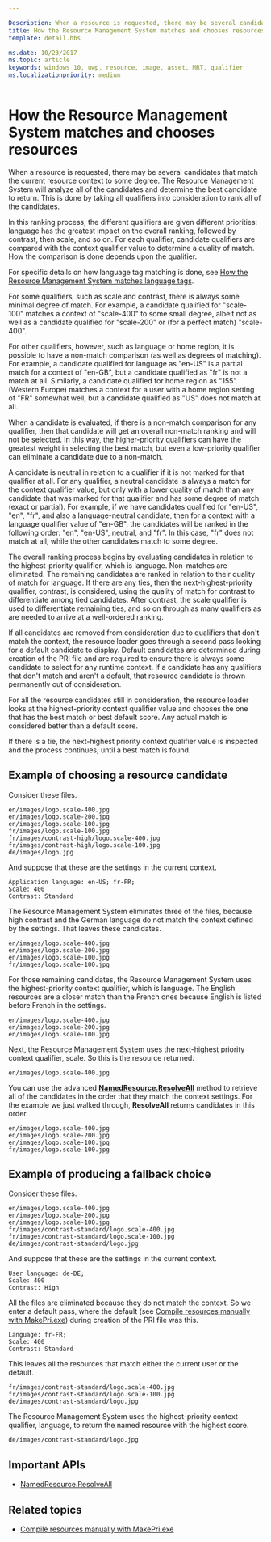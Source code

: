 ```yaml
---

Description: When a resource is requested, there may be several candidates that match the current resource context to some degree. The Resource Management System will analyze all of the candidates and determine the best candidate to return. This topic describes that process in detail and gives examples.
title: How the Resource Management System matches and chooses resources
template: detail.hbs

ms.date: 10/23/2017
ms.topic: article
keywords: windows 10, uwp, resource, image, asset, MRT, qualifier
ms.localizationpriority: medium
---
```


# How the Resource Management System matches and chooses resources
When a resource is requested, there may be several candidates that match the current resource context to some degree. The Resource Management System will analyze all of the candidates and determine the best candidate to return. This is done by taking all qualifiers into consideration to rank all of the candidates.

In this ranking process, the different qualifiers are given different priorities: language has the greatest impact on the overall ranking, followed by contrast, then scale, and so on. For each qualifier, candidate qualifiers are compared with the context qualifier value to determine a quality of match. How the comparison is done depends upon the qualifier.

For specific details on how language tag matching is done, see [How the Resource Management System matches language tags](how-rms-matches-lang-tags.md).

For some qualifiers, such as scale and contrast, there is always some minimal degree of match. For example, a candidate qualified for "scale-100" matches a context of "scale-400" to some small degree, albeit not as well as a candidate qualified for "scale-200" or (for a perfect match) "scale-400".

For other qualifiers, however, such as language or home region, it is possible to have a non-match comparison (as well as degrees of matching). For example, a candidate qualified for language as "en-US" is a partial match for a context of "en-GB", but a candidate qualified as "fr" is not a match at all. Similarly, a candidate qualified for home region as "155" (Western Europe) matches a context for a user with a home region setting of "FR" somewhat well, but a candidate qualified as "US" does not match at all.

When a candidate is evaluated, if there is a non-match comparison for any qualifier, then that candidate will get an overall non-match ranking and will not be selected. In this way, the higher-priority qualifiers can have the greatest weight in selecting the best match, but even a low-priority qualifier can eliminate a candidate due to a non-match.

A candidate is neutral in relation to a qualifier if it is not marked for that qualifier at all. For any qualifier, a neutral candidate is always a match for the context qualifier value, but only with a lower quality of match than any candidate that was marked for that qualifier and has some degree of match (exact or partial). For example, if we have candidates qualified for "en-US", "en", "fr", and also a language-neutral candidate, then for a context with a language qualifier value of "en-GB", the candidates will be ranked in the following order: "en", "en-US", neutral, and "fr". In this case, "fr" does not match at all, while the other candidates match to some degree.

The overall ranking process begins by evaluating candidates in relation to the highest-priority qualifier, which is language. Non-matches are eliminated. The remaining candidates are ranked in relation to their quality of match for language. If there are any ties, then the next-highest-priority qualifier, contrast, is considered, using the quality of match for contrast to differentiate among tied candidates. After contrast, the scale qualifier is used to differentiate remaining ties, and so on through as many qualifiers as are needed to arrive at a well-ordered ranking.

If all candidates are removed from consideration due to qualifiers that don't match the context, the resource loader goes through a second pass looking for a default candidate to display. Default candidates are determined during creation of the PRI file and are required to ensure there is always some candidate to select for any runtime context. If a candidate has any qualifiers that don't match and aren't a default, that resource candidate is thrown permanently out of consideration.

For all the resource candidates still in consideration, the resource loader looks at the highest-priority context qualifier value and chooses the one that has the best match or best default score. Any actual match is considered better than a default score.

If there is a tie, the next-highest priority context qualifier value is inspected and the process continues, until a best match is found.

## Example of choosing a resource candidate
Consider these files.

```console
en/images/logo.scale-400.jpg
en/images/logo.scale-200.jpg
en/images/logo.scale-100.jpg  
fr/images/logo.scale-100.jpg
fr/images/contrast-high/logo.scale-400.jpg
fr/images/contrast-high/logo.scale-100.jpg
de/images/logo.jpg
```

And suppose that these are the settings in the current context.

```console
Application language: en-US; fr-FR;
Scale: 400
Contrast: Standard
```

The Resource Management System eliminates three of the files, because high contrast and the German language do not match the context defined by the settings. That leaves these candidates.

```console
en/images/logo.scale-400.jpg
en/images/logo.scale-200.jpg
en/images/logo.scale-100.jpg  
fr/images/logo.scale-100.jpg
```

For those remaining candidates, the Resource Management System uses the highest-priority context qualifier, which is language. The English resources are a closer match than the French ones because English is listed before French in the settings.

```console
en/images/logo.scale-400.jpg
en/images/logo.scale-200.jpg
en/images/logo.scale-100.jpg  
```

Next, the Resource Management System uses the next-highest priority context qualifier, scale. So this is the resource returned.

```console
en/images/logo.scale-400.jpg
```

You can use the advanced [**NamedResource.ResolveAll**](/uwp/api/windows.applicationmodel.resources.core.namedresource.resolveall?branch=live) method to retrieve all of the candidates in the order that they match the context settings. For the example we just walked through, **ResolveAll** returns candidates in this order.

```console
en/images/logo.scale-400.jpg
en/images/logo.scale-200.jpg
en/images/logo.scale-100.jpg  
fr/images/logo.scale-100.jpg
```

## Example of producing a fallback choice
Consider these files.

```console
en/images/logo.scale-400.jpg
en/images/logo.scale-200.jpg
en/images/logo.scale-100.jpg  
fr/images/contrast-standard/logo.scale-400.jpg
fr/images/contrast-standard/logo.scale-100.jpg
de/images/contrast-standard/logo.jpg
```

And suppose that these are the settings in the current context.

```console
User language: de-DE;
Scale: 400
Contrast: High
```

All the files are eliminated because they do not match the context. So we enter a default pass, where the default (see [Compile resources manually with MakePri.exe](compile-resources-manually-with-makepri.md)) during creation of the PRI file was this.

```console
Language: fr-FR;
Scale: 400
Contrast: Standard
```

This leaves all the resources that match either the current user or the default.

```console
fr/images/contrast-standard/logo.scale-400.jpg
fr/images/contrast-standard/logo.scale-100.jpg
de/images/contrast-standard/logo.jpg
```

The Resource Management System uses the highest-priority context qualifier, language, to return the named resource with the highest score.

```console
de/images/contrast-standard/logo.jpg
```

## Important APIs
* [NamedResource.ResolveAll](/uwp/api/windows.applicationmodel.resources.core.namedresource.resolveall?branch=live)

## Related topics
* [Compile resources manually with MakePri.exe](compile-resources-manually-with-makepri.md)